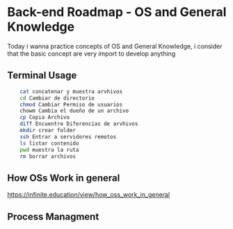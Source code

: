 # Back-end Roadmap - OS and General Knowledge

Today i wanna practice concepts of OS and General Knowledge, i consider that the basic concept are very import to develop anything

## Terminal Usage

```bash
    cat concatenar y muestra arvhivos
    cd Cambiar de directorio
    chmod Cambiar Permiso de usuarios
    chowm Cambia el dueño de un archivo
    cp Copia Archivo
    diff Encuentre Diferencias de arvhivos
    mkdir crear folder
    ssh Entrar a servidores remotos
    ls listar contenido
    pwd muestra la ruta
    rm borrar archivos
```


## How OSs Work in general
https://infinite.education/view/how_oss_work_in_general

## Process Managment


